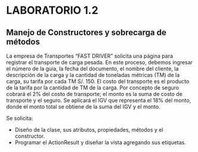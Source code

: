 # LABORATORIO 1.2
## Manejo de Constructores y sobrecarga de métodos

La empresa de Transportes “FAST DRIVER” solicita una página para registrar el transporte de carga pesada. En este proceso, debemos ingresar el número de la guía, la fecha del documento, el nombre del cliente, la descripción de la carga y la cantidad de toneladas métricas (TM) de la carga, su tarifa por cada TM S/. 150. El costo del transporte es el producto de la tarifa por la cantidad de TM de la carga. Por concepto de seguro cobrará el 2% del costo de transporte; el monto es la suma de costo de transporte y el seguro. Se aplicará el IGV que representa el 18% del monto, donde el monto total se obtiene de la suma del IGV y el monto.

Se solicita:
- Diseño de la clase, sus atributos, propiedades, métodos y el constructor.
- Programar el ActionResult y diseñar la vista agregando sus etiquetas.
